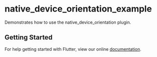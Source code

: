 # native_device_orientation_example

Demonstrates how to use the native_device_orientation plugin.

## Getting Started

For help getting started with Flutter, view our online
[documentation](https://flutter.io/).
